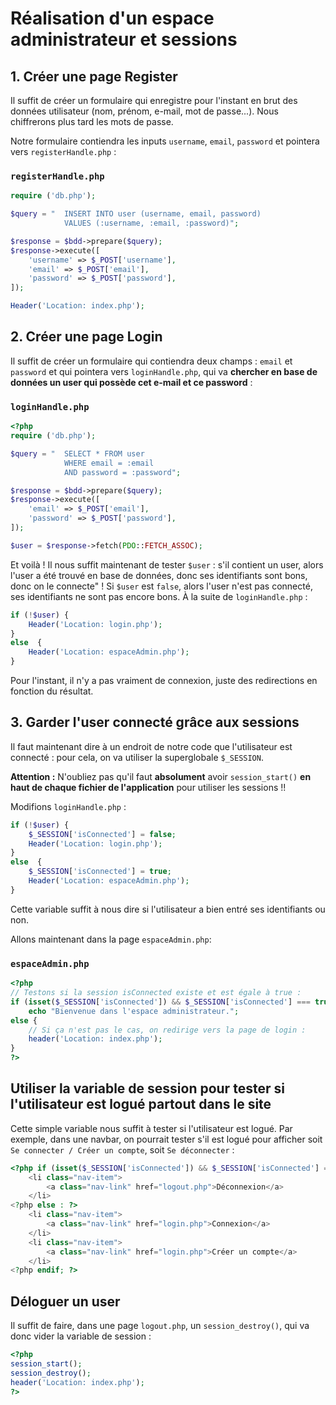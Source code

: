 # Réalisation d'un espace administrateur et sessions

## 1. Créer une page Register

Il suffit de créer un formulaire qui enregistre pour l'instant en brut des données utilisateur (nom, prénom, e-mail, mot de passe...). Nous chiffrerons plus tard les mots de passe.

Notre formulaire contiendra les inputs `username`, `email`, `password` et pointera vers `registerHandle.php` :

### `registerHandle.php`
```php
require ('db.php');

$query = "  INSERT INTO user (username, email, password)
            VALUES (:username, :email, :password)";

$response = $bdd->prepare($query);
$response->execute([
    'username' => $_POST['username'],
    'email' => $_POST['email'],
    'password' => $_POST['password'],
]);

Header('Location: index.php');
```

## 2. Créer une page Login
Il suffit de créer un formulaire qui contiendra deux champs : `email` et `password` et qui pointera vers `loginHandle.php`, qui va **chercher en base de données un user qui possède cet e-mail et ce password** : 


### `loginHandle.php`
```php
<?php
require ('db.php');

$query = "  SELECT * FROM user
            WHERE email = :email
            AND password = :password";

$response = $bdd->prepare($query);
$response->execute([
    'email' => $_POST['email'],
    'password' => $_POST['password'],
]);

$user = $response->fetch(PDO::FETCH_ASSOC);
```

Et voilà ! Il nous suffit maintenant de tester `$user` : s'il contient un user, alors l'user a été trouvé en base de données, donc ses identifiants sont bons, donc on le connecte" ! Si `$user` est `false`, alors l'user n'est pas connecté, ses identifiants ne sont pas encore bons. À la suite de `loginHandle.php` :

```php
if (!$user) {
    Header('Location: login.php');
}
else  {
    Header('Location: espaceAdmin.php');
}
```

Pour l'instant, il n'y a pas vraiment de connexion, juste des redirections en fonction du résultat.

## 3. Garder l'user connecté grâce aux sessions
Il faut maintenant dire à un endroit de notre code que l'utilisateur est connecté : pour cela, on va utiliser la superglobale `$_SESSION`.

**Attention :** N'oubliez pas qu'il faut **absolument** avoir `session_start()` **en haut de chaque fichier de l'application** pour utiliser les sessions !!

Modifions `loginHandle.php` :

```php
if (!$user) {
    $_SESSION['isConnected'] = false;
    Header('Location: login.php');
}
else  {
    $_SESSION['isConnected'] = true;
    Header('Location: espaceAdmin.php');
}
```

Cette variable suffit à nous dire si l'utilisateur a bien entré ses identifiants ou non.

Allons maintenant dans la page `espaceAdmin.php`:


### `espaceAdmin.php`
```php
<?php
// Testons si la session isConnected existe et est égale à true :
if (isset($_SESSION['isConnected']) && $_SESSION['isConnected'] === true)
    echo "Bienvenue dans l'espace administrateur.";
else {
    // Si ça n'est pas le cas, on redirige vers la page de login :
    header('Location: index.php');
}
?>
```

## Utiliser la variable de session pour tester si l'utilisateur est logué partout dans le site

Cette simple variable nous suffit à tester si l'utilisateur est logué. Par exemple, dans une navbar, on pourrait tester s'il est logué pour afficher soit `Se connecter / Créer un compte`, soit `Se déconnecter` :

```php
<?php if (isset($_SESSION['isConnected']) && $_SESSION['isConnected'] === true) : ?>
    <li class="nav-item">
        <a class="nav-link" href="logout.php">Déconnexion</a>
    </li>
<?php else : ?>
    <li class="nav-item">
        <a class="nav-link" href="login.php">Connexion</a>
    </li>
    <li class="nav-item">
        <a class="nav-link" href="login.php">Créer un compte</a>
    </li>
<?php endif; ?>
```

## Déloguer un user
Il suffit de faire, dans une page `logout.php`, un `session_destroy()`, qui va donc vider la variable de session :

```php
<?php
session_start();
session_destroy();
header('Location: index.php');
?>
```